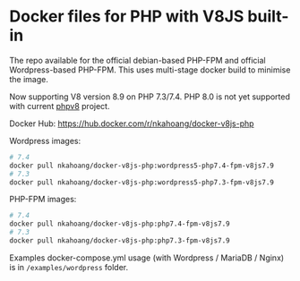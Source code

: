 # Docker files for PHP with V8JS built-in

The repo available for the official debian-based PHP-FPM and official Wordpress-based PHP-FPM. This uses multi-stage docker build to minimise the image.

Now supporting V8 version 8.9 on PHP 7.3/7.4. PHP 8.0 is not yet supported with current [phpv8](https://github.com/phpv8/) project.

Docker Hub: https://hub.docker.com/r/nkahoang/docker-v8js-php

Wordpress images:
```bash
# 7.4
docker pull nkahoang/docker-v8js-php:wordpress5-php7.4-fpm-v8js7.9
# 7.3
docker pull nkahoang/docker-v8js-php:wordpress5-php7.3-fpm-v8js7.9
```

PHP-FPM images:
```bash
# 7.4
docker pull nkahoang/docker-v8js-php:php7.4-fpm-v8js7.9
# 7.3
docker pull nkahoang/docker-v8js-php:php7.3-fpm-v8js7.9
```

Examples docker-compose.yml usage (with Wordpress / MariaDB / Nginx) is in `/examples/wordpress` folder.
